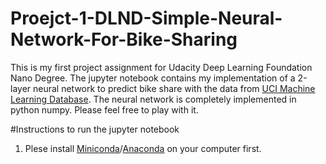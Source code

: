 # Proejct-1-DLND-Simple-Neural-Network-For-Bike-Sharing

This is my first project assignment for Udacity Deep Learning Foundation Nano Degree. 
The jupyter notebook contains my implementation of a 2-layer neural network to predict bike share with the data from
[UCI Machine Learning Database](https://archive.ics.uci.edu/ml/datasets/Bike+Sharing+Dataset).
The neural network is completely implemented in python numpy.
Please feel free to play with it. 

#Instructions to run the jupyter notebook
1. Plese install [Miniconda](https://conda.io/miniconda.html)/[Anaconda](https://www.continuum.io/downloads) on your computer first.
